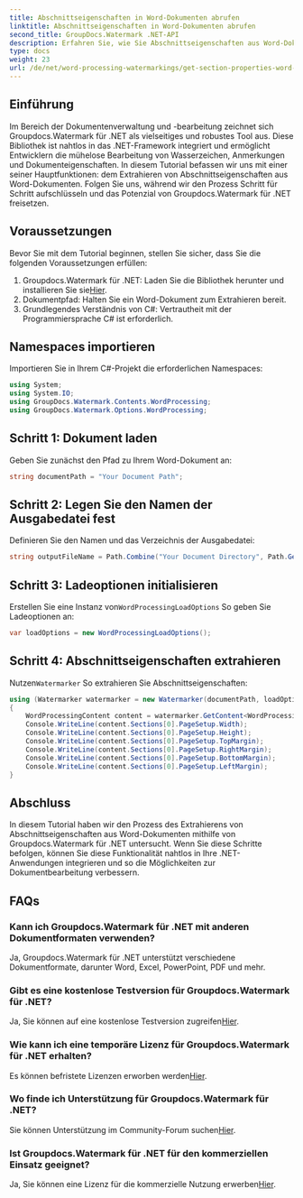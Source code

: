 ```yaml
---
title: Abschnittseigenschaften in Word-Dokumenten abrufen
linktitle: Abschnittseigenschaften in Word-Dokumenten abrufen
second_title: GroupDocs.Watermark .NET-API
description: Erfahren Sie, wie Sie Abschnittseigenschaften aus Word-Dokumenten mit Groupdocs für .NET extrahieren. Erweitern Sie mühelos Ihre Möglichkeiten zur Dokumentenbearbeitung.
type: docs
weight: 23
url: /de/net/word-processing-watermarkings/get-section-properties-word-docs/
---
```

## Einführung
Im Bereich der Dokumentenverwaltung und -bearbeitung zeichnet sich Groupdocs.Watermark für .NET als vielseitiges und robustes Tool aus. Diese Bibliothek ist nahtlos in das .NET-Framework integriert und ermöglicht Entwicklern die mühelose Bearbeitung von Wasserzeichen, Anmerkungen und Dokumenteigenschaften. In diesem Tutorial befassen wir uns mit einer seiner Hauptfunktionen: dem Extrahieren von Abschnittseigenschaften aus Word-Dokumenten. Folgen Sie uns, während wir den Prozess Schritt für Schritt aufschlüsseln und das Potenzial von Groupdocs.Watermark für .NET freisetzen.
## Voraussetzungen
Bevor Sie mit dem Tutorial beginnen, stellen Sie sicher, dass Sie die folgenden Voraussetzungen erfüllen:
1.  Groupdocs.Watermark für .NET: Laden Sie die Bibliothek herunter und installieren Sie sie[Hier](https://releases.groupdocs.com/Watermark/net/).
2. Dokumentpfad: Halten Sie ein Word-Dokument zum Extrahieren bereit.
3. Grundlegendes Verständnis von C#: Vertrautheit mit der Programmiersprache C# ist erforderlich.

## Namespaces importieren
Importieren Sie in Ihrem C#-Projekt die erforderlichen Namespaces:
```csharp
using System;
using System.IO;
using GroupDocs.Watermark.Contents.WordProcessing;
using GroupDocs.Watermark.Options.WordProcessing;
```
## Schritt 1: Dokument laden
Geben Sie zunächst den Pfad zu Ihrem Word-Dokument an:
```csharp
string documentPath = "Your Document Path";
```
## Schritt 2: Legen Sie den Namen der Ausgabedatei fest
Definieren Sie den Namen und das Verzeichnis der Ausgabedatei:
```csharp
string outputFileName = Path.Combine("Your Document Directory", Path.GetFileName(documentPath));
```
## Schritt 3: Ladeoptionen initialisieren
 Erstellen Sie eine Instanz von`WordProcessingLoadOptions` So geben Sie Ladeoptionen an:
```csharp
var loadOptions = new WordProcessingLoadOptions();
```
## Schritt 4: Abschnittseigenschaften extrahieren
 Nutzen`Watermarker` So extrahieren Sie Abschnittseigenschaften:
```csharp
using (Watermarker watermarker = new Watermarker(documentPath, loadOptions))
{
    WordProcessingContent content = watermarker.GetContent<WordProcessingContent>();
    Console.WriteLine(content.Sections[0].PageSetup.Width);
    Console.WriteLine(content.Sections[0].PageSetup.Height);
    Console.WriteLine(content.Sections[0].PageSetup.TopMargin);
    Console.WriteLine(content.Sections[0].PageSetup.RightMargin);
    Console.WriteLine(content.Sections[0].PageSetup.BottomMargin);
    Console.WriteLine(content.Sections[0].PageSetup.LeftMargin);
}
```

## Abschluss
In diesem Tutorial haben wir den Prozess des Extrahierens von Abschnittseigenschaften aus Word-Dokumenten mithilfe von Groupdocs.Watermark für .NET untersucht. Wenn Sie diese Schritte befolgen, können Sie diese Funktionalität nahtlos in Ihre .NET-Anwendungen integrieren und so die Möglichkeiten zur Dokumentbearbeitung verbessern.
## FAQs
### Kann ich Groupdocs.Watermark für .NET mit anderen Dokumentformaten verwenden?
Ja, Groupdocs.Watermark für .NET unterstützt verschiedene Dokumentformate, darunter Word, Excel, PowerPoint, PDF und mehr.
### Gibt es eine kostenlose Testversion für Groupdocs.Watermark für .NET?
 Ja, Sie können auf eine kostenlose Testversion zugreifen[Hier](https://releases.groupdocs.com/).
### Wie kann ich eine temporäre Lizenz für Groupdocs.Watermark für .NET erhalten?
 Es können befristete Lizenzen erworben werden[Hier](https://purchase.groupdocs.com/temporary-license/).
### Wo finde ich Unterstützung für Groupdocs.Watermark für .NET?
 Sie können Unterstützung im Community-Forum suchen[Hier](https://forum.groupdocs.com/c/watermark/19).
### Ist Groupdocs.Watermark für .NET für den kommerziellen Einsatz geeignet?
 Ja, Sie können eine Lizenz für die kommerzielle Nutzung erwerben[Hier](https://purchase.groupdocs.com/buy).